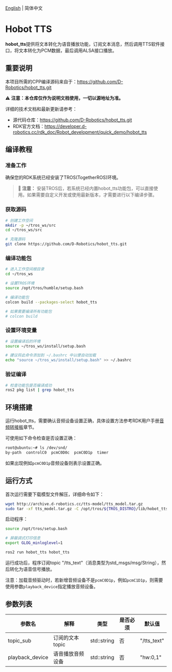 [English](./README.md) | 简体中文

# Hobot TTS

**hobot_tts**提供将文本转化为语音播放功能，订阅文本消息，然后调用TTS软件接口，将文本转化为PCM数据，最后调用ALSA接口播放。

## 重要说明

本项目所需的CPP编译源码来自于：https://github.com/D-Robotics/hobot_tts.git

⚠️ **注意：本仓库仅作为说明文档使用，一切以源地址为准。**

详细的技术文档和最新更新请参考：
- 源代码仓库：https://github.com/D-Robotics/hobot_tts.git
- RDK官方文档：https://developer.d-robotics.cc/rdk_doc/Robot_development/quick_demo/hobot_tts

## 编译教程

### 准备工作
确保您的RDK系统已经安装了TROS(TogetherROS)环境。

> **📌 注意：** 安装TROS后，若系统已经内置hobot_tts功能包，可以直接使用。如果需要自定义开发或使用最新版本，才需要进行以下编译步骤。

### 获取源码
```bash
# 创建工作空间
mkdir -p ~/tros_ws/src
cd ~/tros_ws/src

# 克隆源码
git clone https://github.com/D-Robotics/hobot_tts.git
```

### 编译功能包
```bash
# 进入工作空间根目录
cd ~/tros_ws

# 设置TROS环境
source /opt/tros/humble/setup.bash

# 编译功能包
colcon build --packages-select hobot_tts

# 如果需要编译所有功能包
# colcon build
```

### 设置环境变量
```bash
# 设置编译后的环境
source ~/tros_ws/install/setup.bash

# 建议将此命令添加到 ~/.bashrc 中以便自动加载
echo "source ~/tros_ws/install/setup.bash" >> ~/.bashrc
```

### 验证编译
```bash
# 检查功能包是否编译成功
ros2 pkg list | grep hobot_tts
```

## 环境搭建

运行hobot_tts，需要确认音频设备设置正确，具体设置方法参考RDK用户手册[音频转接板](https://developer.horizon.cc/documents_rdk/hardware_development/rdk_x3/audio_board)章节。

可使用如下命令检查是否设置正确：

```bash
root@ubuntu:~# ls /dev/snd/
by-path  controlC0  pcmC0D0c  pcmC0D1p  timer
```

如果出现例如`pcmC0D1p`音频设备则表示设置正确。

## 运行方式

首次运行需要下载模型文件解压，详细命令如下：

```bash
wget http://archive.d-robotics.cc/tts-model/tts_model.tar.gz
sudo tar -xf tts_model.tar.gz -C /opt/tros/${TROS_DISTRO}/lib/hobot_tts/
```

启动程序：

```bash
source /opt/tros/setup.bash

# 屏蔽调式打印信息
export GLOG_minloglevel=1

ros2 run hobot_tts hobot_tts
```

运行成功后，程序订阅topic "/tts_text"（消息类型为std_msgs/msg/String），然后转化为语音信号播放。

注意：加载音频驱动时，若新增音频设备不是`pcmC0D1p`，例如`pcmC1D1p`，则需要使用参数`playback_device`指定播放音频设备。

## 参数列表

| 参数名          | 解释             | 类型        | 是否必须 | 默认值      |
| --------------- | ---------------- | ----------- | -------- | ----------- |
| topic_sub       | 订阅的文本topic  | std::string | 否       | "/tts_text" |
| playback_device | 语音播放音频设备 | std::string | 否       | "hw:0,1"    |